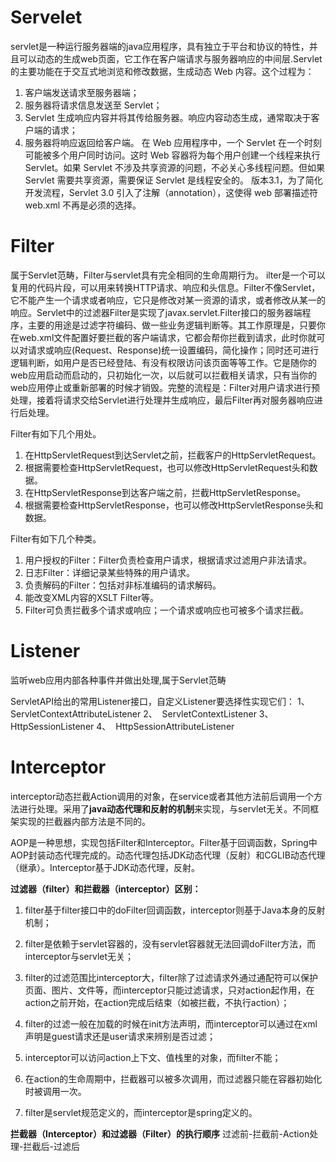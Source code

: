 # Servelet
servlet是一种运行服务器端的java应用程序，具有独立于平台和协议的特性，并且可以动态的生成web页面，它工作在客户端请求与服务器响应的中间层.Servlet 的主要功能在于交互式地浏览和修改数据，生成动态 Web 内容。这个过程为：
1. 客户端发送请求至服务器端；
2. 服务器将请求信息发送至 Servlet；
3. Servlet 生成响应内容并将其传给服务器。响应内容动态生成，通常取决于客户端的请求；
4. 服务器将响应返回给客户端。
在 Web 应用程序中，一个 Servlet 在一个时刻可能被多个用户同时访问。这时 Web 容器将为每个用户创建一个线程来执行 Servlet。如果 Servlet 不涉及共享资源的问题，不必关心多线程问题。但如果 Servlet 需要共享资源，需要保证 Servlet 是线程安全的。
版本3.1，为了简化开发流程，Servlet 3.0 引入了注解（annotation），这使得 web 部署描述符 web.xml 不再是必须的选择。
# Filter
属于Servlet范畴，Filter与servlet具有完全相同的生命周期行为。
ilter是一个可以复用的代码片段，可以用来转换HTTP请求、响应和头信息。Filter不像Servlet，它不能产生一个请求或者响应，它只是修改对某一资源的请求，或者修改从某一的响应。Servlet中的过滤器Filter是实现了javax.servlet.Filter接口的服务器端程序，主要的用途是过滤字符编码、做一些业务逻辑判断等。其工作原理是，只要你在web.xml文件配置好要拦截的客户端请求，它都会帮你拦截到请求，此时你就可以对请求或响应(Request、Response)统一设置编码，简化操作；同时还可进行逻辑判断，如用户是否已经登陆、有没有权限访问该页面等等工作。它是随你的web应用启动而启动的，只初始化一次，以后就可以拦截相关请求，只有当你的web应用停止或重新部署的时候才销毁。完整的流程是：Filter对用户请求进行预处理，接着将请求交给Servlet进行处理并生成响应，最后Filter再对服务器响应进行后处理。

Filter有如下几个用处。
1. 在HttpServletRequest到达Servlet之前，拦截客户的HttpServletRequest。
2. 根据需要检查HttpServletRequest，也可以修改HttpServletRequest头和数据。
3. 在HttpServletResponse到达客户端之前，拦截HttpServletResponse。
4. 根据需要检查HttpServletResponse，也可以修改HttpServletResponse头和数据。

Filter有如下几个种类。
1. 用户授权的Filter：Filter负责检查用户请求，根据请求过滤用户非法请求。
2. 日志Filter：详细记录某些特殊的用户请求。
3. 负责解码的Filter：包括对非标准编码的请求解码。
4. 能改变XML内容的XSLT Filter等。
5. Filter可负责拦截多个请求或响应；一个请求或响应也可被多个请求拦截。

# Listener
监听web应用内部各种事件并做出处理,属于Servlet范畴

ServletAPI给出的常用Listener接口，自定义Listener要选择性实现它们：
1、  ServletContextAttributeListener
2、  ServletContextListener
3、  HttpSessionListener
4、  HttpSessionAttributeListener
# Interceptor
interceptor动态拦截Action调用的对象，在service或者其他方法前后调用一个方法进行处理。采用了**java动态代理和反射的机制**来实现，与servlet无关。不同框架实现的拦截器内部方法是不同的。

AOP是一种思想，实现包括Filter和Interceptor。Filter基于回调函数，Spring中AOP封装动态代理完成的。动态代理包括JDK动态代理（反射）和CGLIB动态代理（继承）。Interceptor基于JDK动态代理，反射。

**过滤器（filter）和拦截器（interceptor）区别：**

1. filter基于filter接口中的doFilter回调函数，interceptor则基于Java本身的反射机制；

2. filter是依赖于servlet容器的，没有servlet容器就无法回调doFilter方法，而interceptor与servlet无关；

3. filter的过滤范围比interceptor大，filter除了过滤请求外通过通配符可以保护页面、图片、文件等，而interceptor只能过滤请求，只对action起作用，在action之前开始，在action完成后结束（如被拦截，不执行action）；

4. filter的过滤一般在加载的时候在init方法声明，而interceptor可以通过在xml声明是guest请求还是user请求来辨别是否过滤；

5. interceptor可以访问action上下文、值栈里的对象，而filter不能；

6. 在action的生命周期中，拦截器可以被多次调用，而过滤器只能在容器初始化时被调用一次。

7. filter是servlet规范定义的，而interceptor是spring定义的。

**拦截器（Interceptor）和过滤器（Filter）的执行顺序**
过滤前-拦截前-Action处理-拦截后-过滤后